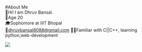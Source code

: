 #About Me</br>
🤘Hi! I am Dhruv Bansal.</br>
🙋Age 20 </br>
🎓Sophomore at IIIT Bhopal</br>
📧dhruvbansal8088@gmail.com
🧑‍💻Familiar with C||C++, learning python,web-development



<div><img src="https://activity-graph.herokuapp.com/graph?username=dhruv8088&theme=dracula"></div>
